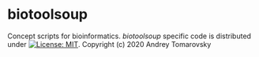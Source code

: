 # biotoolsoup
Сoncept scripts for bioinformatics.
*biotoolsoup* specific code is distributed under [![License: MIT](https://img.shields.io/badge/License-MIT-yellow.svg)](https://opensource.org/licenses/MIT).
Copyright (c) 2020 Andrey Tomarovsky
